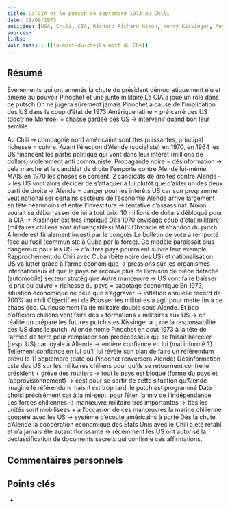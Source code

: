 ```yaml
---
title: La CIA et le putsch de septembre 1973 au Chili
date: 11/09/1973
entities: [USA, Chili, CIA, Richard Richard Nixon, Henry Kissinger, Augusto Pinochet, Salvador Allende]
sources:
links:
Voir aussi : [[la-mort-du-che|La mort du Che]]
---
```


## Résumé
Événements qui ont amenés la chute du président démocratiquement élu et amené au pouvoir Pinochet et une junte militaire 
La CIA a joué un rôle dans ce putsch On ne jugera sûrement jamais Pinochet à cause de l’implication des US dans le coup d’état de 1973 Amérique latine = pré carré des US (doctrine Monroe) = chasse gardée des US 
-> intervenir quand bon leur semble 

Au Chili -> compagnie nord américaine sont ttes puissantes, principal richesse = cuivre. 
Avant l’élection d’Alende (socialiste) en 1970, en 1964 les US financent les partis politique qui vont dans leur intérêt (millions de dollars) violemment anti communiste. 
Propagande noire = désinformation -> cela marche et le candidat de droite l’emporte contre Alende lui-même MAIS en 1970 les choses se corsent: 2 candidats de droites contre Alende -> les US vont alors décider de s’attaquer à lui plutôt que d’aider un des deux parti de droite -> Alende = danger pour les intérêts US car son programme veut nationaliser certains secteurs de l’économie Alende arrive largement en tête néanmoins et entre l’investiture -> tentative d’assassinat. Nixon voulait se débarrasser de lui à tout prix. 10 millions de dollars débloqué pour la CIA -> Kissinger est très impliqué Dès 1970 envisage coup d’état militaire (militaires chiliens sont influençables) MAIS Obstacle et abandon du putch Allende est finalement investi par le congrès Le bulletin de vote a remporté face au fusil (communiste à Cuba par la force). Ce modèle paraissait plus dangereux pour les US -> d’autres pays pourraient suivre leur exemple Rapprochement du Chili avec Cuba (bête noire des US) et nationalisation US va lutter grâce à l’arme économique -> pressions sur les organismes internationaux et que le pays ne reçoive plus de livraison de pièce détaché (automobile) secteur stratégique Autre manœuvre -> US vont faire baisser le prix du cuivre = richesse du pays = sabotage économique En 1973, situation économique ne peut que s’aggraver -> inflation annuelle record de 700% au chili Objectif est de Pousser les militaires à agir pour mette fin à ce chaos éco. Curieusement l’aide militaire double sous Alende. Et bcp d’officiers chiliens vont faire des « formations » militaires aux US -> en réalité on prépare les futures putchistes Kissinger a tj nie la responsabilité des US dans le putch. Allende nome Pinochet en aout 1973 à la tête de l’armée de terre pour remplacer son prédécesseur qui se faisait harceler (resp. US) car loyale à Allende -> entière confiance en lui (mal informé ?) Tellement confiance en lui qu’il lui révèle son plan de faire un référendum prévu le 11 septembre (date où Pinochet renversera Alende) Désinformation cste des US sur les militaires chiliens pour qu’ils se retournent contre le président + grève des routiers -> tout le pays est bloqué (forme du pays et l’approvisionnement) -> cest pour se sortir de cette situation qu’Alende imagine le référendum mais il est trop tard, le putch est programmé Date choisi précisément car à la mi-sept. pour fêter l’anniv de l’indépendance Les forces chiliennes -> manœuvre militaire très importantes -> ttes les unités sont mobilisées + a l’occasion de ces manœuvres la marine chilienne coopère avec les US -> système d’écoute américains à porté Dès la chute d’Alende la coopération économique des États Unis avec le Chili a été rétabli et n’a jamais été autant florissante -> récemment les US ont autorisé la declassification de documents secrets qui confirme ces affirmations.


## Commentaires personnels


## Points clés
- 
